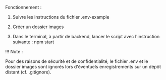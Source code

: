 Fonctionnement :

1. Suivre les instructions du fichier .env-example

2. Créer un dossier images

2. Dans le terminal, à partir de backend, lancer le script avec l'instruction suivante : npm start

!!! Note :

Pour des raisons de sécurité et de confidentialité, le fichier .env et le dossier images sont ignorés lors d'éventuels enregistrements sur un dépôt distant (cf. .gitignore).
